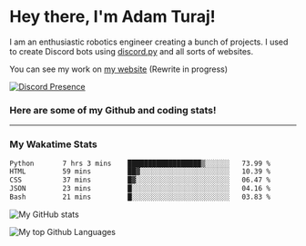 # Hey there, I'm Adam Turaj!

I am an enthusiastic robotics engineer creating a bunch of projects. I used to create Discord bots using [discord.py](https://github.com/Rapptz/discord.py) and all sorts of websites.

You can see my work on [my website](https://adamturaj.com) (Rewrite in progress)

[![Discord Presence](https://lanyard.cnrad.dev/api/374147012599218176)](https://discord.com/users/374147012599218176)

### Here are some of my Github and coding stats!

---
### My Wakatime Stats
<!--START_SECTION:waka-->

```txt
Python       7 hrs 3 mins    ██████████████████▒░░░░░░   73.99 %
HTML         59 mins         ██▓░░░░░░░░░░░░░░░░░░░░░░   10.39 %
CSS          37 mins         █▓░░░░░░░░░░░░░░░░░░░░░░░   06.47 %
JSON         23 mins         █░░░░░░░░░░░░░░░░░░░░░░░░   04.16 %
Bash         21 mins         █░░░░░░░░░░░░░░░░░░░░░░░░   03.83 %
```

<!--END_SECTION:waka-->

![My GitHub stats](https://github-readme-stats.vercel.app/api?username=AdamTuraj&count_private=true&theme=dark)

![My top Github Languages](https://github-readme-stats.vercel.app/api/top-langs/?username=AdamTuraj&layout=compact&count_private=true&theme=dark)

